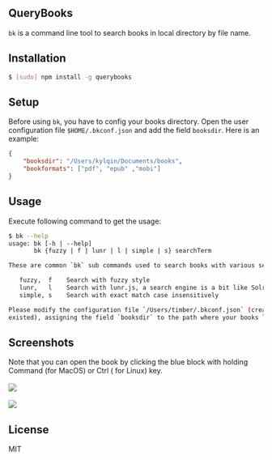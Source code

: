 QueryBooks
----

`bk` is a command line tool to search books in local directory by file name.

## Installation

```sh
$ [sudo] npm install -g querybooks
```

## Setup

Before using `bk`, you have to config your books directory. Open the user configuration file `$HOME/.bkconf.json` and add the field `booksdir`. Here is an example:

```json
{
    "booksdir": "/Users/kylqin/Documents/books",
    "bookformats": ["pdf", "epub" ,"mobi"]
}
```

## Usage

Execute following command to get the usage:

```sh
$ bk --help
usage: bk [-h | --help]
       bk {fuzzy | f | lunr | l | simple | s} searchTerm

These are common `bk` sub commands used to search books with various search engines:

   fuzzy,  f    Search with fuzzy style
   lunr,   l    Search with lunr.js, a search engine is a bit like Solr
   simple, s    Search with exact match case insensitively

Please modify the configuration file `/Users/timber/.bkconf.json` (created it if not
existed), assigning the field `booksdir` to the path where your books located.
```

## Screenshots

Note that you can open the book by clicking the blue block with holding Command (for MacOS) or Ctrl ( for Linux) key.
<br/>
<br/>
![](https://github.com/qinxij/querybooks/blob/master/screenshots/bk-screenshots01.png?raw=true)
<br/>
<br/>
![](https://github.com/qinxij/querybooks/blob/master/screenshots/bk-screenshots02.png?raw=true)

## License
MIT